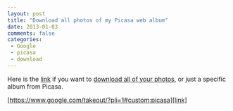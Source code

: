 ```yaml
---
layout: post
title: "Download all photos of my Picasa web album"
date: 2013-01-03
comments: false
categories:
 - Google
 - picasa
 - download
---
```


Here is the [link][link] if you want to [download all of your photos][link], or just a specific album from Picasa.

[https://www.google.com/takeout/?pli=1#custom:picasa][link]

[link]: https://www.google.com/takeout/?pli=1#custom:picasa